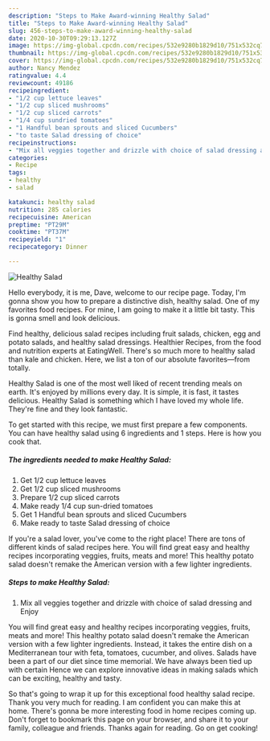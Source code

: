 ```yaml
---
description: "Steps to Make Award-winning Healthy Salad"
title: "Steps to Make Award-winning Healthy Salad"
slug: 456-steps-to-make-award-winning-healthy-salad
date: 2020-10-30T09:29:13.127Z
image: https://img-global.cpcdn.com/recipes/532e9280b1829d10/751x532cq70/healthy-salad-recipe-main-photo.jpg
thumbnail: https://img-global.cpcdn.com/recipes/532e9280b1829d10/751x532cq70/healthy-salad-recipe-main-photo.jpg
cover: https://img-global.cpcdn.com/recipes/532e9280b1829d10/751x532cq70/healthy-salad-recipe-main-photo.jpg
author: Nancy Mendez
ratingvalue: 4.4
reviewcount: 49186
recipeingredient:
- "1/2 cup lettuce leaves"
- "1/2 cup sliced mushrooms"
- "1/2 cup sliced carrots"
- "1/4 cup sundried tomatoes"
- "1 Handful bean sprouts and sliced Cucumbers"
- "to taste Salad dressing of choice"
recipeinstructions:
- "Mix all veggies together and drizzle with choice of salad dressing and Enjoy"
categories:
- Recipe
tags:
- healthy
- salad

katakunci: healthy salad 
nutrition: 285 calories
recipecuisine: American
preptime: "PT29M"
cooktime: "PT37M"
recipeyield: "1"
recipecategory: Dinner

---
```



![Healthy Salad](https://img-global.cpcdn.com/recipes/532e9280b1829d10/751x532cq70/healthy-salad-recipe-main-photo.jpg)

Hello everybody, it is me, Dave, welcome to our recipe page. Today, I'm gonna show you how to prepare a distinctive dish, healthy salad. One of my favorites food recipes. For mine, I am going to make it a little bit tasty. This is gonna smell and look delicious.

Find healthy, delicious salad recipes including fruit salads, chicken, egg and potato salads, and healthy salad dressings. Healthier Recipes, from the food and nutrition experts at EatingWell. There&#39;s so much more to healthy salad than kale and chicken. Here, we list a ton of our absolute favorites—from totally.

Healthy Salad is one of the most well liked of recent trending meals on earth. It's enjoyed by millions every day. It is simple, it is fast, it tastes delicious. Healthy Salad is something which I have loved my whole life. They're fine and they look fantastic.


To get started with this recipe, we must first prepare a few components. You can have healthy salad using 6 ingredients and 1 steps. Here is how you cook that.

<!--inarticleads1-->

##### The ingredients needed to make Healthy Salad:

1. Get 1/2 cup lettuce leaves
1. Get 1/2 cup sliced mushrooms
1. Prepare 1/2 cup sliced carrots
1. Make ready 1/4 cup sun-dried tomatoes
1. Get 1 Handful bean sprouts and sliced Cucumbers
1. Make ready to taste Salad dressing of choice


If you&#39;re a salad lover, you&#39;ve come to the right place! There are tons of different kinds of salad recipes here. You will find great easy and healthy recipes incorporating veggies, fruits, meats and more! This healthy potato salad doesn&#39;t remake the American version with a few lighter ingredients. 

<!--inarticleads2-->

##### Steps to make Healthy Salad:

1. Mix all veggies together and drizzle with choice of salad dressing and Enjoy


You will find great easy and healthy recipes incorporating veggies, fruits, meats and more! This healthy potato salad doesn&#39;t remake the American version with a few lighter ingredients. Instead, it takes the entire dish on a Mediterranean tour with feta, tomatoes, cucumber, and olives. Salads have been a part of our diet since time memorial. We have always been tied up with certain Hence we can explore innovative ideas in making salads which can be exciting, healthy and tasty. 

So that's going to wrap it up for this exceptional food healthy salad recipe. Thank you very much for reading. I am confident you can make this at home. There's gonna be more interesting food in home recipes coming up. Don't forget to bookmark this page on your browser, and share it to your family, colleague and friends. Thanks again for reading. Go on get cooking!
